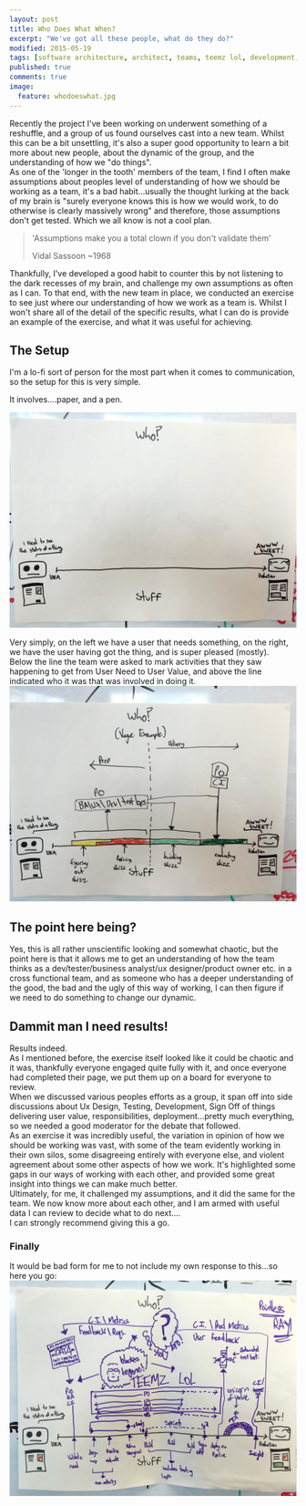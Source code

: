 ```yaml
---
layout: post
title: Who Does What When?
excerpt: "We've got all these people, what do they do?"
modified: 2015-05-19
tags: [software architecture, architect, teams, teemz lol, development, agile]
published: true
comments: true
image:
  feature: whodoeswhat.jpg
---
```

Recently the project I've been working on underwent something of a reshuffle, and a group of us found ourselves cast into a new team. Whilst this can be a bit unsettling, it's also a super good opportunity to learn a bit more about new people, about the dynamic of the group, and the understanding of how we "do things".
<br/>
As one of the 'longer in the tooth' members of the team, I find I often make assumptions about peoples level of understanding of how we should be working as a team, it's a bad habit...usually the thought lurking at the back of my brain is "surely everyone knows this is how we would work, to do otherwise is clearly massively wrong" and therefore, those assumptions don't get tested. Which we all know is not a cool plan.

> 'Assumptions make you a total clown if you don't validate them'
>
> Vidal Sassoon ~1968

Thankfully, I've developed a good habit to counter this by not listening to the dark recesses of my brain, and challenge my own assumptions as often as I can. To that end, with the new team in place, we conducted an exercise to see just where our understanding of how we work as a team is. Whilst I won't share all of the detail of the specific results, what I can do is provide an example of the exercise, and what it was useful for achieving.

## The Setup
I'm a lo-fi sort of person for the most part when it comes to communication, so the setup for this is very simple.

It involves....paper, and a pen.

![Setup](../images/whowhatwhen/setup.jpg)

Very simply, on the left we have a user that needs something, on the right, we have the user having got the thing, and is super pleased (mostly).
<br/>
Below the line the team were asked to mark activities that they saw happening to get from User Need to User Value, and above the line indicated who it was that was involved in doing it.
<br/>
![A Vague example](../images/whowhatwhen/example.jpg)

## The point here being?
Yes, this is all rather unscientific looking and somewhat chaotic, but the point here is that it allows me to get an understanding of how the team thinks as a dev/tester/business analyst/ux designer/product owner etc. in a cross functional team, and as someone who has a deeper understanding of the good, the bad and the ugly of this way of working, I can then figure if we need to do something to change our dynamic.

## Dammit man I need results!
Results indeed.
<br/>
As I mentioned before, the exercise itself looked like it could be chaotic and it was, thankfully everyone engaged quite fully with it, and once everyone had completed their page, we put them up on a board for everyone to review. 
<br/>
When we discussed various peoples efforts as a group, it span off into side discussions about Ux Design, Testing, Development, Sign Off of things delivering user value, responsibilities, deployment...pretty much everything, so we needed a good moderator for the debate that followed.
<br/>
As an exercise it was incredibly useful, the variation in opinion of how we should be working was vast, with some of the team evidently working in their own silos, some disagreeing entirely with everyone else, and violent agreement about some other aspects of how we work. It's highlighted some gaps in our ways of working with each other, and provided some great insight into things we can make much better.
<br/>
Ultimately, for me, it challenged my assumptions, and it did the same for the team. We now know more about each other, and I am armed with useful data I can review to decide what to do next....
<br/>
I can strongly recommend giving this a go.

### Finally
It would be bad form for me to not include my own response to this...so here you go:
![Clearly I have issues](../images/whowhatwhen/mine.jpg)